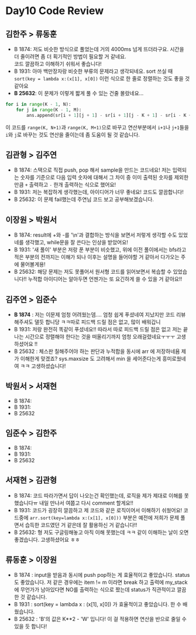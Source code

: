 # Day10 Code Review

## 김한주 > 류동훈

- B 1874: 저도 비슷한 방식으로 풀었는데 거의 4000ms 넘게 뜨더라구요. 시간을 더 줄이려면 좀 더 획기적인 방법이 필요할 거 같네요.  
코드 깔끔하고 이해하기 쉬워서 좋습니다!
- B 1931: 아마 백만장자랑 비슷한 부류의 문제라고 생각되네요. sort 쓰실 때 `sort(key = lambda x:(x[1], x[0])` 이런 식으로 한 줄로 정렬하는 것도 좋을 것 같아요
- <b>B 25632</b>: 이 문제가 이렇게 짧게 풀 수 있는 건줄 몰랐네요...  
```python
for i in range(K - 1, N):
    for j in range(K - 1, M):
        ans.append(sr[i + 1][j + 1] - sr[i + 1][j - K + 1] - sr[i - K + 1][j + 1] + sr[i - K + 1][j - K + 1])
```
이 코드를 `range(K, N+1)`과 `range(K, M+1)`으로 바꾸고 연산부분에서 `i+1`나 `j+1`들을 `i`와 `j`로 바꾸는 것도 연산을 줄이는데 좀 도움이 될 것 같습니다.

## 김관형 > 김주연

- B 1874: 스택으로 직접 push, pop 해서 sample을 만드는 코드네요!
저는 입력되는 숫자를 기준으로 다음 입력 숫자에 대해서 그 차이 중 이미 출력된 숫자를 제외한 만큼 `+` 출력하고 `-` 한개 출력하는 식으로 했어요!
- B 1931: 저는 복잡하게 생각했는데, 아이디어가 너무 좋네요! 코드도 깔끔합니다!
- B 25632: 이 문제 fail했는데 주연님 코드 보고 공부해보겠습니다.

## 이장원 > 박원서

- B 1874: result에 +와 -를 '\n'과 결합하는 방식을 보면서 저렇게 생각할 수도 있었네를 생각했고, while문을 잘 쓴다는 인상을 받았어요!
- B 1931: '새 풀이' 부분은 저랑 푼 부분이 비슷했고, 위에 이전 풀이에서는 bfs라고 적은 부분의 전까지는 이해가 되나 이후는 설명을 들어야할 거 같아서 다가오는 주에 물어볼게용!
- B 25632: 해당 문제는 저도 못풀어서 원서형 코드를 읽어보면서 복습할 수 있었습니다!! 누적합 아이디어는 알아두면 언젠가는 또 요긴하게 쓸 수 있을 거 같아요!!

## 김주연 > 임준수

- **B 1874** : 저는 이문제 엄청 어려웠는뎀.... 엄청 쉽게 푸셨네여 지났지만 코드 리뷰해주셔도 댈듯 합니당 ㅋㅋ따로 피드백 드릴 점은 없고, 많이 배워갑니
- B 1931: 저랑 완전히 똑같이 푸셨네요!! 따라서 따로 피드백 드릴 점은 없고 저는 끝나는 시간으로 정렬해야 한다는 것을 떠올리기까지 엄청 오래걸렸네요ㅜㅜㅜ 고생하셨어요 !!
- B 25632 : 체스판 칠해주어야 하는 판단과 누적합을 동시에 arr 에 저장하네욤 제가 이해한게 맞겠죠? sys.maxsize 도 고려해서 min 을 세어준다는게 흥미로웠네여 ㅋㅋ 고생하셨습니다!

## 박원서 > 서재현

- B 1874:
- B 1931:
- B 25632

## 임준수 > 김한주

- B 1874:
- B 1931:
- B 25632

## 서재현 > 김관형

- B 1874: 코드 따라가면서 답이 나오는건 확인했는데, 로직을 제가 제대로 이해를 못했습니다ㅠ 내일 만나서 여쭙고 다시 comment 할게요!!
- B 1931: 코드가 굉장히 깔끔하고 제 코드와 같은 로직이어서 이해하기 쉬웠어요! 코드중에  `arr.sort(key=lambda x:(x[1], x[0]))` 부분은 예전에 저희가 문제 풀면서 습득한 코드였던 거 같은데 잘 활용하신 거 같습니다!!
- B 25632: 형 저도 구글링해놓고 아직 이해 못했는데 ㅋㅋ 같이 이해하는 날이 오면 좋겠습니다. 고생하셨어요 ㅎㅎ

## 류동훈 > 이장원

- B 1874 : input을 받음과 동시에 push pop하는 게 효율적이고 좋았습니다. status도 좋았습니다. 저 같은 경우에는 item != m 이라면 break 하고 출력에 my_stack에 무언가가 남아있다면 NO를 출력하는 식으로 짰는데 status가 직관적이고 깔끔한 것 같습니다.
- B 1931 : sort(key = lambda x : (x[1], x[0]) 가 효율적이고 좋았습니다. 한 수 배웠습니다. 
- B 25632 : 'B'의 값은 K**2 - 'W' 입니다! 이 걸 적용하면 연산을 반으로 줄일 수 있을 듯 합니다!
